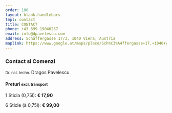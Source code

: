 ```yaml
---
order: 100
layout: blank.handlebars
tmpl: contact
title: CONTACT
phone: +43 699 19040257
email: info@dpavelescu.com
address: Schäffergasse 17/3, 1040 Viena, Austria
maplink: https://www.google.at/maps/place/Sch%C3%A4ffergasse+17,+1040+Wien/@48.1935518,16.3612394,17z/data=!3m1!4b1!4m2!3m1!1s0x476d0780d79a6d73:0x690eaee21b9accda
---
```

### Contact si Comenzi

<small>Dr. nat. techn.</small> Dragos Pavelescu

#### Preturi <small>excl. transport</small>

1 Sticla (0,75l): **€ 17,90** 

6 Sticle (à 0,75l): **€ 99,00**